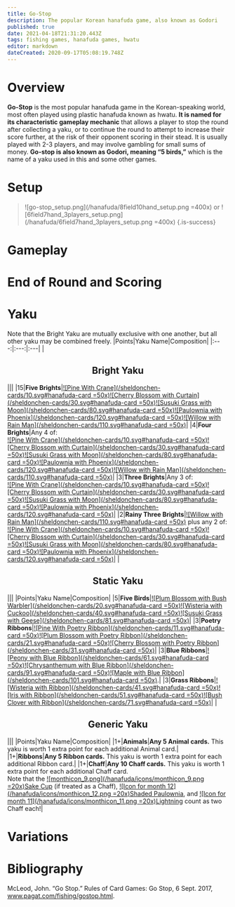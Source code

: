 ```yaml
---
title: Go-Stop
description: The popular Korean hanafuda game, also known as Godori
published: true
date: 2021-04-18T21:31:20.443Z
tags: fishing games, hanafuda games, hwatu
editor: markdown
dateCreated: 2020-09-17T05:08:19.748Z
---
```


# Overview
**Go-Stop** is the most popular hanafuda game in the Korean-speaking world, most often played using plastic hanafuda known as hwatu. **It is named for its characteristic gameplay mechanic** that allows a player to stop the round after collecting a yaku, or to continue the round to attempt to increase their score further, at the risk of their opponent scoring in their stead. It is usually played with 2-3 players, and may involve gambling for small sums of money. **Go-stop is also known as Godori, meaning “5 birds,”** which is the name of a yaku used in this and some other games.
# Setup
> ![go-stop_setup.png](/hanafuda/8field10hand_setup.png =400x) or ![6field7hand_3players_setup.png](/hanafuda/6field7hand_3players_setup.png =400x)
{.is-success}
# Gameplay

# End of Round and Scoring

# Yaku
Note that the Bright Yaku are mutually exclusive with one another, but all other yaku may be combined freely.
|Points|Yaku Name|Composition|
|:---:|:---:|:---|
|<h2 align="center">Bright Yaku</h2>|||
|15|**Five Brights**|[![Pine With Crane](/sheldonchen-cards/10.svg#hanafuda-card =50x)](/en/hanafuda/suits/pine#crane-with-sun)[![Cherry Blossom with Curtain](/sheldonchen-cards/30.svg#hanafuda-card =50x)](/en/hanafuda/suits/cherry-blossom#flower-viewing-curtain)[![Susuki Grass with Moon](/sheldonchen-cards/80.svg#hanafuda-card =50x)](/en/hanafuda/suits/susuki-grass#full-moon)[![Paulownia with Phoenix](/sheldonchen-cards/120.svg#hanafuda-card =50x)](/en/hanafuda/suits/paulownia#phoenix)[![Willow with Rain Man](/sheldonchen-cards/110.svg#hanafuda-card =50x)](/en/hanafuda/suits/willow#rain-man)|
|4|**Four Brights**|Any 4 of:<br>[![Pine With Crane](/sheldonchen-cards/10.svg#hanafuda-card =50x)](/en/hanafuda/suits/pine#crane-with-sun)[![Cherry Blossom with Curtain](/sheldonchen-cards/30.svg#hanafuda-card =50x)](/en/hanafuda/suits/cherry-blossom#flower-viewing-curtain)[![Susuki Grass with Moon](/sheldonchen-cards/80.svg#hanafuda-card =50x)](/en/hanafuda/suits/susuki-grass#full-moon)[![Paulownia with Phoenix](/sheldonchen-cards/120.svg#hanafuda-card =50x)](/en/hanafuda/suits/paulownia#phoenix)[![Willow with Rain Man](/sheldonchen-cards/110.svg#hanafuda-card =50x)](/en/hanafuda/suits/willow#rain-man)|
|3|**Three Brights**|Any 3 of:<br>[![Pine With Crane](/sheldonchen-cards/10.svg#hanafuda-card =50x)](/en/hanafuda/suits/pine#crane-with-sun)[![Cherry Blossom with Curtain](/sheldonchen-cards/30.svg#hanafuda-card =50x)](/en/hanafuda/suits/cherry-blossom#flower-viewing-curtain)[![Susuki Grass with Moon](/sheldonchen-cards/80.svg#hanafuda-card =50x)](/en/hanafuda/suits/susuki-grass#full-moon)[![Paulownia with Phoenix](/sheldonchen-cards/120.svg#hanafuda-card =50x)](/en/hanafuda/suits/paulownia#phoenix)|
|2|**Rainy Three Brights**|[![Willow with Rain Man](/sheldonchen-cards/110.svg#hanafuda-card =50x)](/en/hanafuda/suits/willow#rain-man) plus any 2 of:<br>[![Pine With Crane](/sheldonchen-cards/10.svg#hanafuda-card =50x)](/en/hanafuda/suits/pine#crane-with-sun)[![Cherry Blossom with Curtain](/sheldonchen-cards/30.svg#hanafuda-card =50x)](/en/hanafuda/suits/cherry-blossom#flower-viewing-curtain)[![Susuki Grass with Moon](/sheldonchen-cards/80.svg#hanafuda-card =50x)](/en/hanafuda/suits/susuki-grass#full-moon)[![Paulownia with Phoenix](/sheldonchen-cards/120.svg#hanafuda-card =50x)](/en/hanafuda/suits/paulownia#phoenix)|
|<h2 align="center">Static Yaku</h2>|||
|Points|Yaku Name|Composition|
|5|**Five Birds**|[![Plum Blossom with Bush Warbler](/sheldonchen-cards/20.svg#hanafuda-card =50x)](/en/hanafuda/suits/plum-blossom#bush-warbler)[![Wisteria with Cuckoo](/sheldonchen-cards/40.svg#hanafuda-card =50x)](/en/hanafuda/suits/wisteria#cuckoo-with-crescent-moon)[![Susuki Grass with Geese](/sheldonchen-cards/81.svg#hanafuda-card =50x)](/en/hanafuda/suits/susuki-grass#geese)|
|3|**Poetry Ribbons**|[![Pine With Poetry Ribbon](/sheldonchen-cards/11.svg#hanafuda-card =50x)](/en/hanafuda/suits/pine#poetry-ribbon)[![Plum Blossom with Poetry Ribbon](/sheldonchen-cards/21.svg#hanafuda-card =50x)](/en/hanafuda/suits/plum-blossom#poetry-ribbon)[![Cherry Blossom with Poetry Ribbon](/sheldonchen-cards/31.svg#hanafuda-card =50x)](/en/hanafuda/suits/cherry-blossom#poetry-ribbon)|
|3|**Blue Ribbons**|[![Peony with Blue Ribbon](/sheldonchen-cards/61.svg#hanafuda-card =50x)](/en/hanafuda/suits/peony#blue-ribbon)[![Chrysanthemum with Blue Ribbon](/sheldonchen-cards/91.svg#hanafuda-card =50x)](/en/hanafuda/suits/chrysanthemum#blue-ribbon)[![Maple with Blue Ribbon](/sheldonchen-cards/101.svg#hanafuda-card =50x)](/en/hanafuda/suits/maple#blue-ribbon).|
|3|**Grass Ribbons**|[![Wisteria with Ribbon](/sheldonchen-cards/41.svg#hanafuda-card =50x)](/en/hanafuda/suits/wisteria#plain-ribbon)[![Iris with Ribbon](/sheldonchen-cards/51.svg#hanafuda-card =50x)](/en/hanafuda/suits/iris#plain-ribbon)[![Bush Clover with Ribbon](/sheldonchen-cards/71.svg#hanafuda-card =50x)](/en/hanafuda/suits/bush-clover#plain-ribbon)|
|<h2 align="center">Generic Yaku</h2>|||
|Points|Yaku Name|Composition|
|1+|**Animals**|**Any 5 Animal cards.** This yaku is worth 1 extra point for each additional Animal card.|
|1+|**Ribbons**|**Any 5 Ribbon cards.** This yaku is worth 1 extra point for each additional Ribbon card.|
|1+|**Chaff**|**Any 10 Chaff cards.** This yaku is worth 1 extra point for each additional Chaff card.<br>Note that the [![monthicon_9.png](/hanafuda/icons/monthicon_9.png =20x)Sake Cup](/en/hanafuda/suits/chrysanthemum#sake-cup) (if treated as a Chaff), [![Icon for month 12](/hanafuda/icons/monthicon_12.png =20x)Shaded Paulownia](/en/hanafuda/suits/paulownia#yellow-bottom-chaff), and [![Icon for month 11](/hanafuda/icons/monthicon_11.png =20x)Lightning](/en/hanafuda/suits/willow#lightning) count as two Chaff each!|
# Variations

# Bibliography
McLeod, John. “Go Stop.” Rules of Card Games: Go Stop, 6 Sept. 2017, www.pagat.com/fishing/gostop.html. 